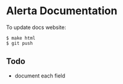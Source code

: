 Alerta Documentation
====================

To update docs website:

    $ make html
    $ git push


Todo
----

  * document each field
